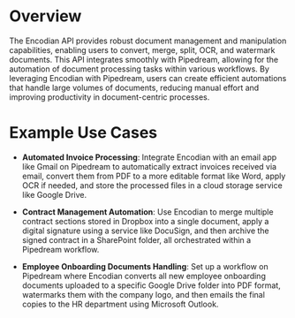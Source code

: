 # Overview

The Encodian API provides robust document management and manipulation capabilities, enabling users to convert, merge, split, OCR, and watermark documents. This API integrates smoothly with Pipedream, allowing for the automation of document processing tasks within various workflows. By leveraging Encodian with Pipedream, users can create efficient automations that handle large volumes of documents, reducing manual effort and improving productivity in document-centric processes.

# Example Use Cases

- **Automated Invoice Processing**: Integrate Encodian with an email app like Gmail on Pipedream to automatically extract invoices received via email, convert them from PDF to a more editable format like Word, apply OCR if needed, and store the processed files in a cloud storage service like Google Drive.

- **Contract Management Automation**: Use Encodian to merge multiple contract sections stored in Dropbox into a single document, apply a digital signature using a service like DocuSign, and then archive the signed contract in a SharePoint folder, all orchestrated within a Pipedream workflow.

- **Employee Onboarding Documents Handling**: Set up a workflow on Pipedream where Encodian converts all new employee onboarding documents uploaded to a specific Google Drive folder into PDF format, watermarks them with the company logo, and then emails the final copies to the HR department using Microsoft Outlook.
